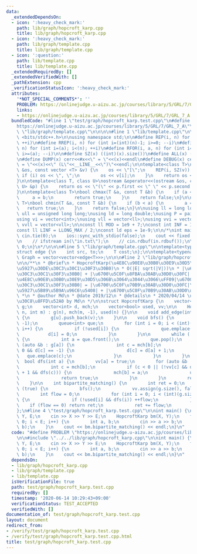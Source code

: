 ```yaml
---
data:
  _extendedDependsOn:
  - icon: ':heavy_check_mark:'
    path: lib/graph/hopcroft_karp.cpp
    title: lib/graph/hopcroft_karp.cpp
  - icon: ':heavy_check_mark:'
    path: lib/graph/template.cpp
    title: lib/graph/template.cpp
  - icon: ':question:'
    path: lib/template.cpp
    title: lib/template.cpp
  _extendedRequiredBy: []
  _extendedVerifiedWith: []
  _pathExtension: cpp
  _verificationStatusIcon: ':heavy_check_mark:'
  attributes:
    '*NOT_SPECIAL_COMMENTS*': ''
    PROBLEM: https://onlinejudge.u-aizu.ac.jp/courses/library/5/GRL/7/GRL_7_A
    links:
    - https://onlinejudge.u-aizu.ac.jp/courses/library/5/GRL/7/GRL_7_A
  bundledCode: "#line 1 \"test/graph/hopcroft_karp.test.cpp\"\n#define PROBLEM \"\
    https://onlinejudge.u-aizu.ac.jp/courses/library/5/GRL/7/GRL_7_A\"\n\n#line 1\
    \ \"lib/graph/template.cpp\"\n\n\n\n#line 1 \"lib/template.cpp\"\n\n\n\n#include\
    \ <bits/stdc++.h>\n\nusing namespace std;\n\n#define REP(i, n) for (int i=0; i<(n);\
    \ ++i)\n#define RREP(i, n) for (int i=(int)(n)-1; i>=0; --i)\n#define FOR(i, a,\
    \ n) for (int i=(a); i<(n); ++i)\n#define RFOR(i, a, n) for (int i=(int)(n)-1;\
    \ i>=(a); --i)\n\n#define SZ(x) ((int)(x).size())\n#define ALL(x) (x).begin(),(x).end()\n\
    \n#define DUMP(x) cerr<<#x<<\" = \"<<(x)<<endl\n#define DEBUG(x) cerr<<#x<<\"\
    \ = \"<<(x)<<\" (L\"<<__LINE__<<\")\"<<endl;\n\ntemplate<class T>\nostream &operator<<(ostream\
    \ &os, const vector <T> &v) {\n    os << \"[\";\n    REP(i, SZ(v)) {\n       \
    \ if (i) os << \", \";\n        os << v[i];\n    }\n    return os << \"]\";\n\
    }\n\ntemplate<class T, class U>\nostream &operator<<(ostream &os, const pair <T,\
    \ U> &p) {\n    return os << \"(\" << p.first << \" \" << p.second << \")\";\n\
    }\n\ntemplate<class T>\nbool chmax(T &a, const T &b) {\n    if (a < b) {\n   \
    \     a = b;\n        return true;\n    }\n    return false;\n}\n\ntemplate<class\
    \ T>\nbool chmin(T &a, const T &b) {\n    if (b < a) {\n        a = b;\n     \
    \   return true;\n    }\n    return false;\n}\n\nusing ll = long long;\nusing\
    \ ull = unsigned long long;\nusing ld = long double;\nusing P = pair<int, int>;\n\
    using vi = vector<int>;\nusing vll = vector<ll>;\nusing vvi = vector<vi>;\nusing\
    \ vvll = vector<vll>;\n\nconst ll MOD = 1e9 + 7;\nconst int INF = INT_MAX / 2;\n\
    const ll LINF = LLONG_MAX / 2;\nconst ld eps = 1e-9;\n\n/*\nint main() {\n   \
    \ cin.tie(0);\n    ios::sync_with_stdio(false);\n    cout << fixed << setprecision(10);\n\
    \n    // ifstream in(\"in.txt\");\n    // cin.rdbuf(in.rdbuf());\n\n    return\
    \ 0;\n}\n*/\n\n\n#line 5 \"lib/graph/template.cpp\"\n\ntemplate<typename T>\n\
    struct edge {\n    int src, to;\n    T cost;\n};\n\ntemplate<typename T>\nusing\
    \ Graph = vector<vector<edge<T>>>;\n\n\n#line 2 \"lib/graph/hopcroft_karp.cpp\"\
    \n\n/**\n * @brief\n * HopcroftKarp(\u4E8C\u90E8\u30B0\u30E9\u30D5\u306E\u6700\
    \u5927\u30DE\u30C3\u30C1\u30F3\u30B0)\n * O(|E| sqrt(|V|))\n * |\u6700\u5927\u30DE\
    \u30C3\u30C1\u30F3\u30B0| + |\u6700\u5C0F\u8FBA\u30AB\u30D0\u30FC| = |V|\n * \uFF08\
    \u4E8C\u90E8\u30B0\u30E9\u30D5\u306B\u3064\u3044\u3066\uFF09|\u6700\u5927\u30DE\
    \u30C3\u30C1\u30F3\u30B0| = |\u6700\u5C0F\u70B9\u30AB\u30D0\u30FC|\n * |\u6700\
    \u5927\u5B89\u5B9A\u96C6\u5408| + |\u6700\u5C0F\u70B9\u30AB\u30D0\u30FC| = |V|\n\
    \ *\n * @author Md\n * @date 2019/12\n * @details\n * 2020/04/14 \u30B3\u30E1\u30F3\
    \u30C8\u8FFD\u52A0 by Md\n */\n\nstruct HopcroftKarp {\n    vector<vector<int>>\
    \ g;\n    vector<int> d, mch;\n    vector<bool> used, vv;\n\n    HopcroftKarp(int\
    \ n, int m) : g(n), mch(m, -1), used(n) {}\n\n    void add_edge(int u, int v)\
    \ {\n        g[u].push_back(v);\n    }\n\n    void bfs() {\n        d.assign(g.size(),\
    \ -1);\n        queue<int> que;\n        for (int i = 0; i < (int)(g.size());\
    \ i++) {\n            if (!used[i]) {\n                que.emplace(i);\n     \
    \           d[i] = 0;\n            }\n        }\n\n        while (!que.empty())\
    \ {\n            int a = que.front();\n            que.pop();\n            for\
    \ (auto &b : g[a]) {\n                int c = mch[b];\n                if (c >=\
    \ 0 && d[c] == -1) {\n                    d[c] = d[a] + 1;\n                 \
    \   que.emplace(c);\n                }\n            }\n        }\n    }\n\n  \
    \  bool dfs(int a) {\n        vv[a] = true;\n        for (auto &b : g[a]) {\n\
    \            int c = mch[b];\n            if (c < 0 || (!vv[c] && d[c] == d[a]\
    \ + 1 && dfs(c))) {\n                mch[b] = a;\n                used[a] = true;\n\
    \                return true;\n            }\n        }\n        return false;\n\
    \    }\n\n    int bipartite_matching() {\n        int ret = 0;\n        while\
    \ (true) {\n            bfs();\n            vv.assign(g.size(), false);\n    \
    \        int flow = 0;\n            for (int i = 0; i < (int)(g.size()); i++)\
    \ {\n                if (!used[i] && dfs(i)) ++flow;\n            }\n        \
    \    if (flow == 0) return ret;\n            ret += flow;\n        }\n    }\n\
    };\n#line 4 \"test/graph/hopcroft_karp.test.cpp\"\n\nint main() {\n    int X,\
    \ Y, E;\n    cin >> X >> Y >> E;\n    HopcroftKarp bm(X, Y);\n    for(int i =\
    \ 0; i < E; i++) {\n        int a, b;\n        cin >> a >> b;\n        bm.add_edge(a,\
    \ b);\n    }\n    cout << bm.bipartite_matching() << endl;\n}\n"
  code: "#define PROBLEM \"https://onlinejudge.u-aizu.ac.jp/courses/library/5/GRL/7/GRL_7_A\"\
    \n\n#include \"../../lib/graph/hopcroft_karp.cpp\"\n\nint main() {\n    int X,\
    \ Y, E;\n    cin >> X >> Y >> E;\n    HopcroftKarp bm(X, Y);\n    for(int i =\
    \ 0; i < E; i++) {\n        int a, b;\n        cin >> a >> b;\n        bm.add_edge(a,\
    \ b);\n    }\n    cout << bm.bipartite_matching() << endl;\n}\n"
  dependsOn:
  - lib/graph/hopcroft_karp.cpp
  - lib/graph/template.cpp
  - lib/template.cpp
  isVerificationFile: true
  path: test/graph/hopcroft_karp.test.cpp
  requiredBy: []
  timestamp: '2020-06-14 10:29:43+09:00'
  verificationStatus: TEST_ACCEPTED
  verifiedWith: []
documentation_of: test/graph/hopcroft_karp.test.cpp
layout: document
redirect_from:
- /verify/test/graph/hopcroft_karp.test.cpp
- /verify/test/graph/hopcroft_karp.test.cpp.html
title: test/graph/hopcroft_karp.test.cpp
---
```

